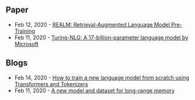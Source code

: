 ## Paper
- Feb 12, 2020 -  [REALM: Retrieval-Augmented Language Model Pre-Training](https://kentonl.com/pub/gltpc.2020.pdf)
- Feb 11, 2020 - [Turing-NLG: A 17-billion-parameter language model by Microsoft](https://www.microsoft.com/en-us/research/blog/turing-nlg-a-17-billion-parameter-language-model-by-microsoft/)

## Blogs
- Feb 14, 2020 - [How to train a new language model from scratch using Transformers and Tokenizers](https://huggingface.co/blog/how-to-train)
- Feb 11, 2020 - [A new model and dataset for long-range memory](https://deepmind.com/blog/article/A_new_model_and_dataset_for_long-range_memory)